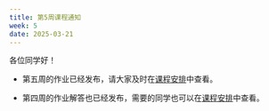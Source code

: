 ```yaml
---
title: 第5周课程通知
week: 5
date: 2025-03-21
---
```


各位同学好！

- 第五周的作业已经发布，请大家及时在[课程安排](../schedule)中查看。

- 第四周的作业解答也已经发布，需要的同学也可以在[课程安排](../schedule)中查看。